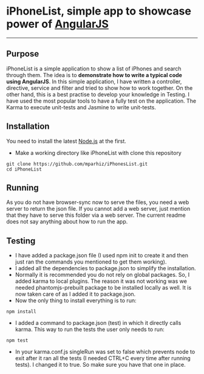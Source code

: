 # iPhoneList, simple app to showcase power of [AngularJS](http://www.angularjs.org/)

***

## Purpose

iPhoneList is a simple application to show a list of iPhones and search through them.
The idea is to **demonstrate how to write a typical code using AngularJS**. In this simple application, I have written a controller, directive, service and filter and tried to show how to work together.
On the other hand, this is a best practise to develop your knowledge in Testing. I have used the most popular tools to have a fully test on the application. The Karma to execute unit-tests and Jasmine to write unit-tests.

## Installation

You need to install the latest [Node.js](http://nodejs.org/download/) at the first. 


* Make a working directory like iPhoneList with clone this repository 

```
git clone https://github.com/mparhiz/iPhonesList.git
cd iPhoneList
```

## Running
As you do not have browser-sync now to serve the files, you need a web server to return the json file. If you cannot add a web server, just mention that they have to serve this folder via a web server. 
The current readme does not say anything about how to run the app.


## Testing

* I have added a package.json file (I used npm init to create it and then just ran the commands you mentioned to get them working).
* I added all the dependencies to package.json to simplify the installation.
* Normally it is recommended you do not rely on global packages. So, I added karma to local plugins. The reason it was not working was we needed phantomjs-prebuilt package to be installed locally as well. It is now taken care of as I added it to package.json.
* Now the only thing to install everything is to run: 

```
npm install

```

* I added a command to package.json (test) in which it directly calls karma. This way to run the tests the user only needs to run:
```
npm test

```

* In your karma.conf.js singleRun was set to false which prevents node to exit after it ran all the tests (I needed CTRL+C every time after running tests). I changed it to true. So make sure you have that one in place.

